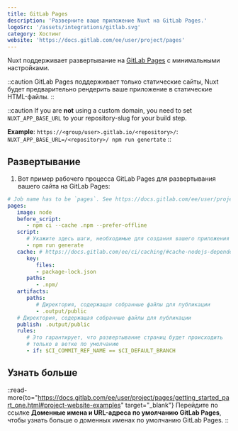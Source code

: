 ```yaml
---
title: GitLab Pages
description: 'Разверните ваше приложение Nuxt на GitLab Pages.'
logoSrc: '/assets/integrations/gitlab.svg'
category: Хостинг
website: 'https://docs.gitlab.com/ee/user/project/pages'
---
```


Nuxt поддерживает развертывание на [GitLab Pages](https://docs.gitlab.com/ee/user/project/pages) с минимальными настройками.

::caution
GitLab Pages поддерживает только статические сайты, Nuxt будет предварительно рендерить ваше приложение в статические HTML-файлы.
::

::caution
If you are **not** using a custom domain, you need to set `NUXT_APP_BASE_URL` to your repository-slug for your build step.

**Example**: `https://<group/user>.gitlab.io/<repository>/`: `NUXT_APP_BASE_URL=/<repository>/ npm run genertate`
::

## Развертывание

1. Вот пример рабочего процесса GitLab Pages для развертывания вашего сайта на GitLab Pages:

```yaml [.gitlab-ci.yml]
# Job name has to be `pages`. See https://docs.gitlab.com/ee/user/project/pages/#how-it-works
pages:
   image: node
   before_script:
      - npm ci --cache .npm --prefer-offline
   script:
      # Укажите здесь шаги, необходимые для создания вашего приложения
      - npm run generate
   cache: # https://docs.gitlab.com/ee/ci/caching/#cache-nodejs-dependencies
      key:
         files:
         - package-lock.json
      paths:
         - .npm/
   artifacts:
      paths:
         # Директория, содержащая собранные файлы для публикации
         - .output/public
   # Директория, содержащая собранные файлы для публикации
   publish: .output/public
   rules:
      # Это гарантирует, что развертывание страниц будет происходить
      # только в ветке по умолчанию
      - if: $CI_COMMIT_REF_NAME == $CI_DEFAULT_BRANCH
```

## Узнать больше

::read-more{to="https://docs.gitlab.com/ee/user/project/pages/getting_started_part_one.html#project-website-examples" target="_blank"}
Перейдите по ссылке **Доменные имена и URL-адреса по умолчанию GitLab Pages**, чтобы узнать больше о доменных именах по умолчанию GitLab Pages.
::
